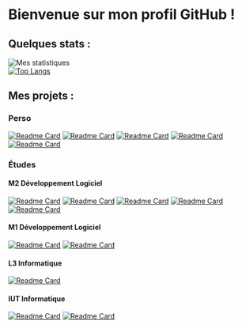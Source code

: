 # Bienvenue sur mon profil GitHub !
## Quelques stats :
![Mes statistiques](https://github-readme-stats.vercel.app/api?username=Fonkio&show_icons=true&theme=tokyonight&count_private=true)<br>
[![Top Langs](https://github-readme-stats.vercel.app/api/top-langs/?username=Fonkio&theme=tokyonight)](https://github.com/anuraghazra/github-readme-stats)

## Mes projets :
### Perso
[![Readme Card](https://github-readme-stats.vercel.app/api/pin/?username=Fonkio&repo=Inicium-Launcher&show_owner=true&theme=tokyonight)](https://github.com/Fonkio/Inicium-Launcher)
[![Readme Card](https://github-readme-stats.vercel.app/api/pin/?username=Fonkio&repo=IniciumBot&show_owner=true&theme=tokyonight)](https://github.com/Fonkio/IniciumBot)
[![Readme Card](https://github-readme-stats.vercel.app/api/pin/?username=Fonkio&repo=Gondran-Dorald&show_owner=true&theme=tokyonight)](https://github.com/Fonkio/Gondran-Dorald)
[![Readme Card](https://github-readme-stats.vercel.app/api/pin/?username=Fonkio&repo=ImportHome&show_owner=true&theme=tokyonight)](https://github.com/Fonkio/ImportHome)
[![Readme Card](https://github-readme-stats.vercel.app/api/pin/?username=Fonkio&repo=DownloadStationViewer&show_owner=true&theme=tokyonight)](https://github.com/Fonkio/DownloadStationViewer)

### Études
#### M2 Développement Logiciel
[![Readme Card](https://github-readme-stats.vercel.app/api/pin/?username=Gang-of-Fourt&repo=MobeChallenge&show_owner=true&theme=tokyonight)](https://github.com/Gang-of-Fourt/MobeChallenge)
[![Readme Card](https://github-readme-stats.vercel.app/api/pin/?username=Fonkio&repo=m2-pcr-rmi-etu&show_owner=true&theme=tokyonight)](https://github.com/Fonkio/m2-pcr-rmi-etu)
[![Readme Card](https://github-readme-stats.vercel.app/api/pin/?username=Fonkio&repo=TP-Angular&show_owner=true&theme=tokyonight)](https://github.com/Fonkio/TP-Angular)
[![Readme Card](https://github-readme-stats.vercel.app/api/pin/?username=Fonkio&repo=IDM-DSL-TP-Note&show_owner=true&theme=tokyonight)](https://github.com/Fonkio/IDM-DSL-TP-Note)
[![Readme Card](https://github-readme-stats.vercel.app/api/pin/?username=Gang-of-Fourt&repo=MOBE-Tetris&show_owner=true&theme=tokyonight)](https://github.com/Gang-of-Fourt/MOBE-Tetris)

#### M1 Développement Logiciel
[![Readme Card](https://github-readme-stats.vercel.app/api/pin/?username=55Evo&repo=Promesse&show_owner=true&theme=tokyonight)](https://github.com/55Evo/Promesse)
[![Readme Card](https://github-readme-stats.vercel.app/api/pin/?username=Fonkio&repo=Metaheuristique&show_owner=true&theme=tokyonight)](https://github.com/Fonkio/Metaheuristique)

#### L3 Informatique
[![Readme Card](https://github-readme-stats.vercel.app/api/pin/?username=Fonkio&repo=alertOCampus&show_owner=true&theme=tokyonight)](https://github.com/Fonkio/alertOCampus)

#### IUT Informatique
[![Readme Card](https://github-readme-stats.vercel.app/api/pin/?username=Fonkio&repo=Keyper&show_owner=true&theme=tokyonight)](https://github.com/Fonkio/Keyper)
[![Readme Card](https://github-readme-stats.vercel.app/api/pin/?username=Fonkio&repo=GestionEquipeSportive&show_owner=true&theme=tokyonight)](https://github.com/Fonkio/GestionEquipeSportive)
